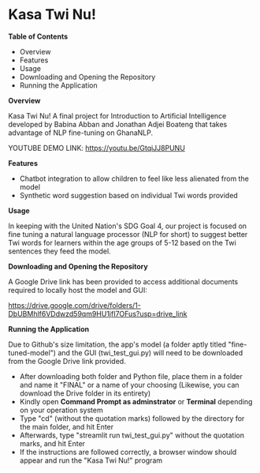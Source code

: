 # Kasa Twi Nu!

**Table of Contents**
* Overview
* Features
* Usage
* Downloading and Opening the Repository
* Running the Application

**Overview**

Kasa Twi Nu! A final project for Introduction to Artificial Intelligence developed by Babina Abban and Jonathan Adjei Boateng that takes advantage of NLP fine-tuning on GhanaNLP.

YOUTUBE DEMO LINK: https://youtu.be/GtqiJJ8PUNU

**Features**

* Chatbot integration to allow children to feel like less alienated from the model
* Synthetic word suggestion based on individual Twi words provided

**Usage**

In keeping with the United Nation's SDG Goal 4, our project is focused on fine tuning a natural language processor (NLP for short) to suggest better Twi words for learners within the age groups of 5-12 based on the Twi sentences they feed the model.

**Downloading and Opening the Repository**

A Google Drive link has been provided to access additional documents required to locally host the model and GUI:

https://drive.google.com/drive/folders/1-DbUBMhlf6VDdwzd59qm9HU1jfI7OFus?usp=drive_link

**Running the Application**

Due to Github's size limitation, the app's model (a folder aptly titled "fine-tuned-model") and the GUI (twi_test_gui.py) will need to be downloaded from the Google Drive link provided.

* After downloading both folder and Python file, place them in a folder and name it "FINAL" or a name of your choosing (Likewise, you can download the Drive folder in its entirety)
* Kindly open **Command Prompt as adminstrator** or **Terminal** depending on your operation system
* Type "cd" (without the quotation marks) followed by the directory for the main folder, and hit Enter
* Afterwards, type "streamlit run twi_test_gui.py" without the quotation marks, and hit Enter
* If the instructions are followed correctly, a browser window should appear and run the "Kasa Twi Nu!" program
